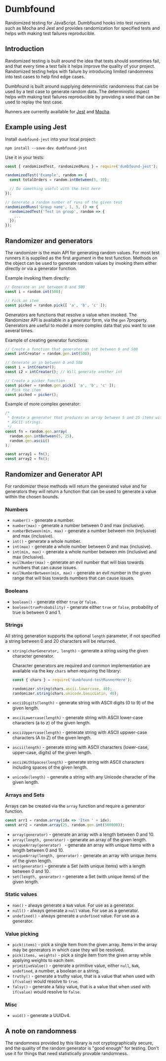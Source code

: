 # Dumbfound

Randomized testing for JavaScript. Dumbfound hooks into test runners such as
Mocha and Jest and provides randomization for specified tests and helps with
making test failures reproducible.

## Introduction

Randomized testing is built around the idea that tests should sometimes fail,
and that every time a test fails it helps improve the quality of your project.
Randomized testing helps with failure by introducing limited randomness into
test cases to help find edge cases.

Dumbfound is built around supplying deterministic randomness that can be used
by a test case to generate random data. The deterministic aspect helps with
making test failures reproducible by providing a seed that can be used to
replay the test case.

Runners are currently available for [Jest][jest] and [Mocha][mocha].

## Example using Jest

Install `dumbfound-jest` into your local project:

```
npm install --save-dev dumbfound-jest
```

Use it in your tests:

```javascript
const { randomizedTest, randomizedRuns } = require('dumbfound-jest');

randomizedTest('Example', random => {
  const totalOrders = random.intBetween(5, 10);

  // Do something useful with the test here
});

// Generate a random number of runs of the given test
randomizedRuns('Group name', 1, 5, () => {
  randomizedTest('Test in group', random => {
    ...
  });
});
```

## Randomizer and generators

The randomizer is the main API for generating random values. For most test
runners it is supplied as the first argument in the test function. Methods on
the object can be used to generate random values by invoking them either
directly or via a generator function.

Example invoking them directly:

```javascript
// Generate an int between 0 and 500
const i = random.int(500);

// Pick an item
const picked = random.pick([ 'a', 'b', 'c' ]);
```

Generators are functions that resolve a value when invoked. The Randomizer API
is available in a generator form, via the `gen` 7property. Generators
are useful to model a more complex data that you want to use several times.

Example of creating generator functions:

```javascript
// Create a function that generates an int between 0 and 500
const intCreator = random.gen.int(500);

// Generate an in between 0 and 500
const i = intCreator();
const i2 = intCreator(); // Will generate another int

// Create a picker function
const picker = random.gen.pick([ 'a', 'b', 'c' ]);
// Pick the item
const picked = picker();
```

Example of more complex generator:

```javascript
/*
 * Greate a generator that produces an array between 5 and 25 items with
 * ASCII strings.
 */
const fn = random.gen.array(
  random.gen.intBetween(5, 25),
  random.gen.ascii()
);

const array1 = fn();
const array2 = fn();
```

## Randomizer and Generator API

For randomizer these methods will return the generated value and for generators
they will return a function that can be used to generate a value within the
chosen bounds.

### Numbers

* `number()` - generate a number.
* `number(max)` - generate a number between 0 and max (inclusive).
* `numberBetween(min, max)` - generate a number between min (inclusive) and max (inclusive).
* `int()` - generate a whole number.
* `int(max)` - generate a whole number between 0 and max (inclusive).
* `int(min, max)` - generate a whole number between min (inclusive) and max (inclusive).
* `evilNumber(max)` - generate an evil number that will bias towards numbers that can cause issues.
* `evilNumberBetween(min, max)` - generate an evil number in the given range that will bias towards numbers that can cause issues.

### Booleans

* `boolean()` - generate either `true` or `false`.
* `boolean(trueProbability)` - generate either `true` or `false`, probability of true is between 0 and 1.

### Strings

All string generation supports the optional `length` parameter, if not specified
a string between 0 and 20 characters will be returned.

*
  `string(charGenerator, length)` - generate a string using the given character generator.

  Character generators are required and common implementation are available via
  the key `chars` when requiring the library:

  ```javascript
  const { chars } = require('dumbfound-testRunnerHere');

  randomizer.string(chars.ascii.lowercase, 40);
  randomizer.string(chars.unicode.basicLatin, 40);
  ```

* `asciiDigits(length)` - generate string with ASCII digits (0 to 9) of the given length.
* `asciiLowercase(length)` - generate string with ASCII lower-case characters (a to z) of the given length.
* `asciiUppercase(length)` - generate string with ASCII uppwer-case characters (A to Z) of the given length.
* `ascii(length)` - generate string with ASCII characters (lower-case, upper-case, digits) of the given length.
* `asciiWithSpaces(length)` - generate string with ASCII characters including spaces of the given length.
* `unicode(length)` - generate a string with any Unicode character of the given length.

### Arrays and Sets

Arrays can be created via the `array` function and require a generator function.

```javascript
const arr1 = random.array(idx => 'Item ' + idx);
const arr2 = random.array(25, random.gen.int(500000));
```

* `array(generator)` - generate an array with a length between 0 and 10.
* `array(length, generator)` - generate an array of the given length.
* `uniqueArray(generator) ` - generate an array with unique items with a length between 0 and 10.
* `uniqueArray(length, generator)` - generate an array with unique items of the given length.
* `set(generator)` - generate a Set (with unique items) with a length between 0 and 10.
* `set(length, generator)` - generate a Set (with unique items) of the given length.

### Static values

* `nan()` - always generate a `NaN` value. For use as a generator.
* `null()` - always generate a `null` value. For use as a generator.
* `undefined()` - always generate a `undefined` value. For use as a generator.

### Value picking

* `pick(items)` - pick a single item from the given array. Items in the array may be generators in which case they will be resolved.
* `pick(items, weights)` - pick a single item from the given array while applying weights to each item.
* `primitiveValue()` - generate a primitive value, either `null`, `NaN`, `undefined`, a number, a boolean or a string. 
* `truthy()` - generate a truthy value, that is a value that when used with `if(value)` would resolve to `true`.
* `falsy()` - generate a falsy value, that is a value that when used with `if(value)` would resolve to `false`.

### Misc

* `uuid()` - generate a UUIDv4.


## A note on randomness

The randomness provided by this library is not cryptographically secure, and
the quality of the random generator is "good enough" for testing. Don't use it
for things that need statistically provable randomness.

[jest]: https://github.com/aholstenson/dumbfound/tree/master/packages/jest
[mocha]:https://github.com/aholstenson/dumbfound/tree/master/packages/mocha
